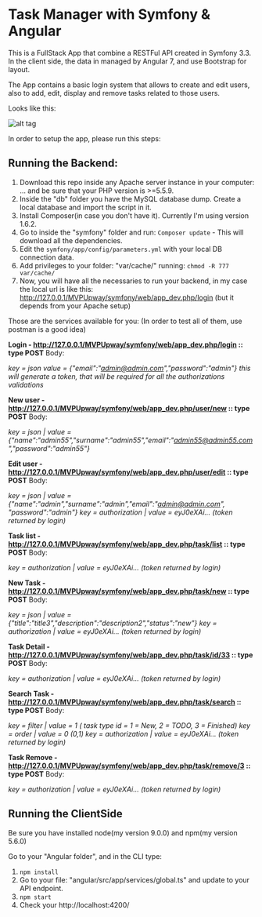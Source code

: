 # Task Manager with Symfony & Angular

This is a FullStack App that combine a RESTFul API created in Symfony 3.3. In the client side, the data in managed by Angular 7, and use Bootstrap for layout.

The App contains a basic login system that allows to create and edit users, also to add, edit, display and remove tasks related to those users.

Looks like this:

![alt tag](symfony_angular_app.png)

In order to setup the app, please run this steps:

## Running the Backend:

1. Download this repo inside any Apache server instance in your computer: ... and be sure that your PHP version is >=5.5.9.
2. Inside the "db" folder you have the MySQL database dump. Create a local database and import the script in it.
3. Install Composer(in case you don't have it). Currently I'm using version 1.6.2.
4. Go to inside the "symfony" folder and run: `Composer update` - This will download all the dependencies.
5. Edit the `symfony/app/config/parameters.yml` with your local DB connection data.
6. Add privileges to your folder: "var/cache/" running: `chmod -R 777 var/cache/`
7. Now, you will have all the necessaries to run your backend, in my case the local url is like this: http://127.0.0.1/MVPUpway/symfony/web/app_dev.php/login (but it depends from your Apache setup)

Those are the services available for you:
(In order to test all of them, use postman is a good idea)

**Login - http://127.0.0.1/MVPUpway/symfony/web/app_dev.php/login :: type POST**
Body:

*key = json
value = {"email":"admin@admin.com","password":"admin"}
this will generate a token, that will be required for all the authorizations validations*

**New user - http://127.0.0.1/MVPUpway/symfony/web/app_dev.php/user/new  :: type POST**
Body:

*key = json | value = {"name":"admin55","surname":"admin55","email":"admin55@admin55.com","password":"admin55"}*

**Edit user - http://127.0.0.1/MVPUpway/symfony/web/app_dev.php/user/edit  :: type POST**
Body:

*key = json | value = {"name":"admin","surname":"admin","email":"admin@admin.com", "password":"admin"}
key = authorization | value = eyJ0eXAi... (token returned by login)*

**Task list - http://127.0.0.1/MVPUpway/symfony/web/app_dev.php/task/list  :: type POST**
Body:

*key = authorization | value = eyJ0eXAi... (token returned by login)*

**New Task - http://127.0.0.1/MVPUpway/symfony/web/app_dev.php/task/new  :: type POST**
Body:

*key = json | value = {"title":"title3","description":"description2","status":"new"}
key = authorization | value = eyJ0eXAi... (token returned by login)*

**Task Detail - http://127.0.0.1/MVPUpway/symfony/web/app_dev.php/task/id/33  :: type POST**
Body:

*key = authorization | value = eyJ0eXAi... (token returned by login)*

**Search Task - http://127.0.0.1/MVPUpway/symfony/web/app_dev.php/task/search  :: type POST**
Body:

*key = filter | value = 1 ( task type id = 1 = New, 2 = TODO, 3 = Finished)
key = order | value = 0 (0,1)
key = authorization | value = eyJ0eXAi... (token returned by login)*

**Task Remove - http://127.0.0.1/MVPUpway/symfony/web/app_dev.php/task/remove/3  :: type POST**
Body:

*key = authorization | value = eyJ0eXAi... (token returned by login)*


## Running the ClientSide

Be sure you have installed node(my version 9.0.0) and npm(my version 5.6.0)  

Go to your "Angular folder", and in the CLI type:

1. `npm install`
2. Go to your file: "angular/src/app/services/global.ts" and update to your API endpoint.
3. `npm start`
4. Check your http://localhost:4200/
